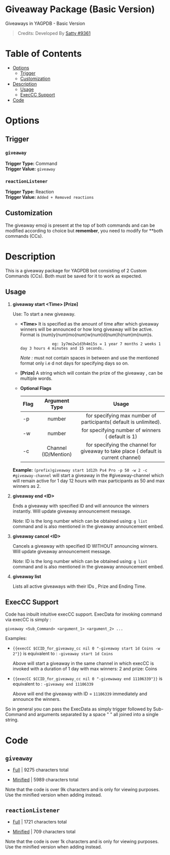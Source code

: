 # Giveaway Package (Basic Version)

Giveaways in YAGPDB - Basic Version

> Credits: Developed By [Satty #9361](https://github.com/Satty9361)

# Table of Contents
* [Options](#Options)
	* [Trigger](##Trigger)
	* [Customization](##Customization)
* [Description](#Description)
  * [Usage](##Usage)
  * [ExecCC Support](##ExecCC%20Support)
* [Code](#Code)

# Options
## Trigger

### `giveaway`
**Trigger Type:** Command<br>
**Trigger Value:** `giveaway`<br>

### `reactionListener`
**Trigger Type:** Reaction<br>
**Trigger Value:** `Added + Removed reactions`<br>

## Customization
The giveaway emoji is present at the top of both commands and can be modified according to choice but __remember__, you need to modify for **both commands (CCs).

# Description
This is a giveaway package for YAGPDB bot consisting of 2 Custom Commands (CCs).
Both must be saved for it to work as expected.


## Usage

1) **giveaway start \<Time\> [Prize]**
    
    Use: To start a new giveaway.

    * **\<Time\>**  It is specified as the amount of time after which giveaway winners will be announced or how long giveaway will be active.
                    Format is (num)y(num)mo(num)w(num)d(num)h(num)m(num)s.

                        eg: 1y7mo2w1d3h4m15s = 1 year 7 months 2 weeks 1 day 3 hours 4 minutes and 15 seconds.

       *Note :* must not contain spaces in between and use the mentioned format only i.e d not days for specifying days so on.

    * **[Prize]**   A string which will contain the prize of the giveaway , can be multiple words.

    * **Optional Flags**
    
        | Flag    | Argument Type       |      Usage                                                                          |
        | ------- |:-------------------:| :----------------------------------------------------------------------------------:|
        | -p      | number              |  for specifying max number of participants( default is unlimited).                  |
        | -w      | number              |  for specifying number of winners ( default is 1)                                   |
        | -c      | Channel (ID/Mention)|  for specifying the channel for giveaway to take place ( default is current channel)|

    **Example:** `(prefix)giveaway start 1d12h Ps4 Pro -p 50 -w 2 -c #giveaway-channel` will start a giveaway in the #giveaway-channel which will remain active for 1 day 12 hours with max participants as 50 and max winners as 2.

2)  **giveaway end \<ID\>**
   
    Ends a giveaway with specified ID and will announce the winners instantly. Will update giveaway announcement message.

    *Note:* ID is the long number which can be obtained using:  `g list` command and is also mentioned in the giveaway announcement embed.
    

3) **giveaway cancel \<ID\>**

    Cancels a giveaway with specified ID WITHOUT announcing winners. Will update giveaway announcement message.

    *Note:* ID is the long number which can be obtained using:  `g list` command and is also mentioned in the giveaway announcement embed.

4) **giveaway list**

    Lists all active giveaways with their IDs , Prize and Ending Time.


## ExecCC Support 
Code has inbuilt intuitive execCC support. ExecData for invoking command via execCC is simply : 

    giveaway <Sub_Command> <argument_1> <argument_2> ...

Examples:

* `{{execCC $CCID_for_giveaway_cc nil 0 "-giveaway start 1d Coins -w 2"}}` is equivalent to : `-giveaway start 1d Coins`

  Above will start a giveaway in the same channel in which execCC is invoked with a duration of 1 day with max winners: 2 and prize: Coins

* `{{execCC $CCID_for_giveaway_cc nil 0 "-givewaway end 11106339"}}` is equivalent to : `-giveaway end 11106339`

  Above will end the giveaway with ID = `11106339` immediately and announce the winners.

So in general you can pass the ExecData as simply trigger followed by Sub-Command and arguments separated by a space " " all joined into a single string.


# Code
## `giveaway`
* [Full](./giveaway/giveaway.cc.go) | 9275 characters total<br>

* [Minified](./giveaway/giveaway.minified.go) | 5989 characters total<br>

Note that the code is over 9k characters and is only for viewing purposes. Use the minified version when adding instead.
## `reactionListener`
* [Full](./reactionListener/reactionListener.cc.go) | 1721 characters total<br>

* [Minified](./reactionListener/reactionListener.minified.go) | 709 characters total<br>

Note that the code is over 1k characters and is only for viewing purposes. Use the minified version when adding instead.
